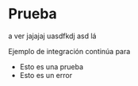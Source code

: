 # Prueba
a ver jajajaj uasdfkdj asd lá

Ejemplo de integración continúa para

* Esto es una prueba
* Esto es un error

